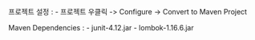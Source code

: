 프로젝트 설정 :
	- 프로젝트 우클릭 -> Configure -> Convert to Maven Project

Maven Dependencies :
	- junit-4.12.jar
	- lombok-1.16.6.jar
	